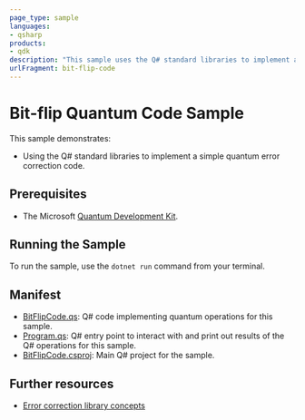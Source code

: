 ```yaml
---
page_type: sample
languages:
- qsharp
products:
- qdk
description: "This sample uses the Q# standard libraries to implement a three-qubit bit-flip quantum error correction code."
urlFragment: bit-flip-code
---
```



# Bit-flip Quantum Code Sample

This sample demonstrates:

- Using the Q# standard libraries to implement a simple quantum error correction code.

## Prerequisites

- The Microsoft [Quantum Development Kit](https://docs.microsoft.com/azure/quantum/install-overview-qdk/).

## Running the Sample

To run the sample, use the `dotnet run` command from your terminal.

## Manifest

- [BitFlipCode.qs](https://github.com/microsoft/Quantum/blob/main/samples/error-correction/bit-flip-code/BitFlipCode.qs): Q# code implementing quantum operations for this sample.
- [Program.qs](https://github.com/microsoft/Quantum/blob/main/samples/error-correction/bit-flip-code/Program.qs): Q# entry point to interact with and print out results of the Q# operations for this sample.
- [BitFlipCode.csproj](https://github.com/microsoft/Quantum/blob/main/samples/error-correction/bit-flip-code/BitFlipCode.csproj): Main Q# project for the sample.

## Further resources

- [Error correction library concepts](https://docs.microsoft.com/azure/quantum/user-guide/libraries/standard/error-correction)
